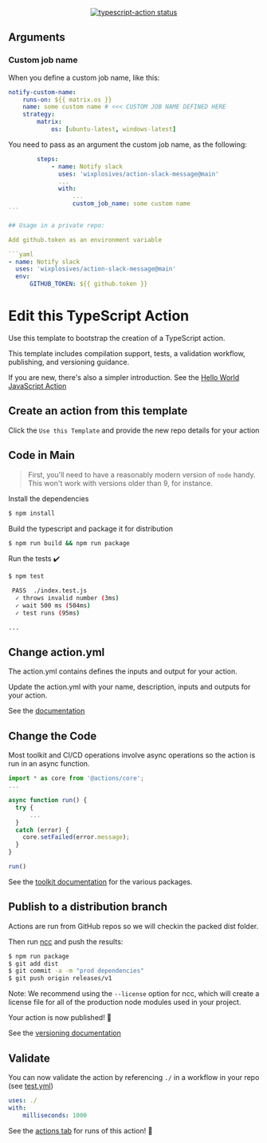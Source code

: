 <p align="center">
  <a href="https://github.com/wixplosives/action-slack-message/actions"><img alt="typescript-action status" src="https://github.com/wixplosives/action-slack-message/workflows/build-test/badge.svg"></a>
</p>

## Arguments

### **Custom job name**

When you define a custom job name, like this:

```yaml
notify-custom-name:
    runs-on: ${{ matrix.os }}
    name: some custom name # <<< CUSTOM JOB NAME DEFINED HERE
    strategy:
        matrix:
            os: [ubuntu-latest, windows-latest]
```

You need to pass as an argument the custom job name, as the following:

````yaml
        steps:
            - name: Notify slack
              uses: 'wixplosives/action-slack-message@main'
              ...
              with:
                  ...
                  custom_job_name: some custom name
```

## Usage in a private repo:

Add github.token as an environment variable

```yaml
- name: Notify slack
  uses: 'wixplosives/action-slack-message@main'
  env:
      GITHUB_TOKEN: ${{ github.token }}
````

# Edit this TypeScript Action

Use this template to bootstrap the creation of a TypeScript action.

This template includes compilation support, tests, a validation workflow, publishing, and versioning guidance.

If you are new, there's also a simpler introduction. See the [Hello World JavaScript Action](https://github.com/actions/hello-world-javascript-action)

## Create an action from this template

Click the `Use this Template` and provide the new repo details for your action

## Code in Main

> First, you'll need to have a reasonably modern version of `node` handy. This won't work with versions older than 9, for instance.

Install the dependencies

```bash
$ npm install
```

Build the typescript and package it for distribution

```bash
$ npm run build && npm run package
```

Run the tests :heavy_check_mark:

```bash
$ npm test

 PASS  ./index.test.js
  ✓ throws invalid number (3ms)
  ✓ wait 500 ms (504ms)
  ✓ test runs (95ms)

...
```

## Change action.yml

The action.yml contains defines the inputs and output for your action.

Update the action.yml with your name, description, inputs and outputs for your action.

See the [documentation](https://help.github.com/en/articles/metadata-syntax-for-github-actions)

## Change the Code

Most toolkit and CI/CD operations involve async operations so the action is run in an async function.

```javascript
import * as core from '@actions/core';
...

async function run() {
  try {
      ...
  }
  catch (error) {
    core.setFailed(error.message);
  }
}

run()
```

See the [toolkit documentation](https://github.com/actions/toolkit/blob/master/README.md#packages) for the various packages.

## Publish to a distribution branch

Actions are run from GitHub repos so we will checkin the packed dist folder.

Then run [ncc](https://github.com/zeit/ncc) and push the results:

```bash
$ npm run package
$ git add dist
$ git commit -a -m "prod dependencies"
$ git push origin releases/v1
```

Note: We recommend using the `--license` option for ncc, which will create a license file for all of the production node modules used in your project.

Your action is now published! :rocket:

See the [versioning documentation](https://github.com/actions/toolkit/blob/master/docs/action-versioning.md)

## Validate

You can now validate the action by referencing `./` in a workflow in your repo (see [test.yml](.github/workflows/test.yml))

```yaml
uses: ./
with:
    milliseconds: 1000
```

See the [actions tab](https://github.com/actions/typescript-action/actions) for runs of this action! :rocket:
